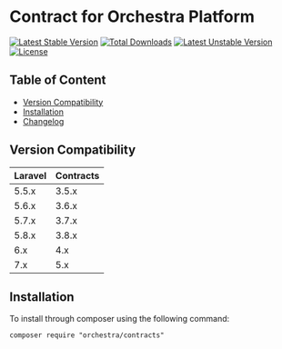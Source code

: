 Contract for Orchestra Platform
==============

[![Latest Stable Version](https://poser.pugx.org/orchestra/contracts/version)](https://packagist.org/packages/orchestra/contracts)
[![Total Downloads](https://poser.pugx.org/orchestra/contracts/downloads)](https://packagist.org/packages/orchestra/contracts)
[![Latest Unstable Version](https://poser.pugx.org/orchestra/contracts/v/unstable)](//packagist.org/packages/orchestra/contracts)
[![License](https://poser.pugx.org/orchestra/contracts/license)](https://packagist.org/packages/orchestra/contracts)

## Table of Content

* [Version Compatibility](#version-compatibility)
* [Installation](#installation)
* [Changelog](https://github.com/orchestral/contracts/releases)

## Version Compatibility

Laravel    | Contracts
:----------|:----------
 5.5.x     | 3.5.x
 5.6.x     | 3.6.x
 5.7.x     | 3.7.x
 5.8.x     | 3.8.x
 6.x       | 4.x
 7.x       | 5.x

## Installation

To install through composer using the following command:

    composer require "orchestra/contracts"
